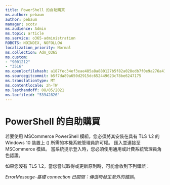 ```yaml
---
title: PowerShell 的自助購買
ms.author: pebaum
author: pebaum
manager: scotv
ms.audience: Admin
ms.topic: article
ms.service: o365-administration
ROBOTS: NOINDEX, NOFOLLOW
localization_priority: Normal
ms.collection: Adm_O365
ms.custom:
- "9001212"
- "3516"
ms.openlocfilehash: a187fec34ef3eae485a8a880127b5f82a028edb7f0e9a276a41b5e33cad25ead
ms.sourcegitcommit: b5f7da89a650d2915dc652449623c78be6247175
ms.translationtype: MT
ms.contentlocale: zh-TW
ms.lasthandoff: 08/05/2021
ms.locfileid: "53942826"
---
```

# <a name="self-service-purchase-of-powershell"></a>PowerShell 的自助購買

若要使用 MSCommerce PowerShell 模組，您必須將其安裝在具有 TLS 1.2 的 Windows 10 裝置上 () 所需的本機系統管理員許可權。  匯入並連接至 MSCommerce 模組。  當系統提示登入時，您必須使用通用或計費系統管理員角色認證。  

如果您沒有 TLS 1.2，當您嘗試取得或更新原則時，可能會收到下列錯誤：

*ErrorMessage-基礎 connection 已關閉：傳送時發生意外的錯誤*。



